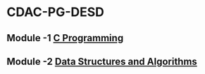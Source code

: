 # CDAC-PG-DESD<br>
## Module -1 [C Programming](https://github.com/JAGAHPEE/CDAC-PG-DESD/tree/14cebea719b8ce8954f0609cf4379f1e04ef8561/C%20Program)  <br>
## Module -2 [Data Structures and Algorithms](https://github.com/JAGAHPEE/CDAC-PG-DESD/tree/8b51b884af439733df064603b337c31af08e29da/Data_Structure)<br>
